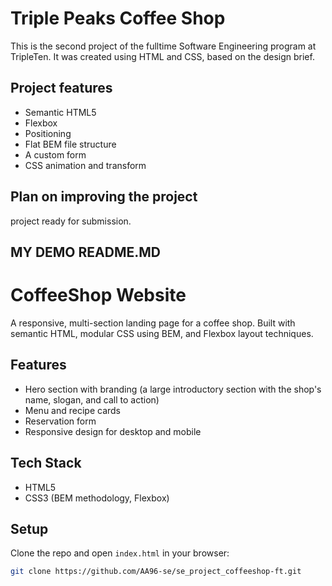 # Triple Peaks Coffee Shop

This is the second project of the fulltime Software Engineering program at TripleTen. It was created using HTML and CSS, based on the design brief.

## Project features

- Semantic HTML5
- Flexbox
- Positioning
- Flat BEM file structure
- A custom form
- CSS animation and transform

## Plan on improving the project

project ready for submission.

## MY DEMO README.MD

# CoffeeShop Website

A responsive, multi-section landing page for a coffee shop. Built with semantic HTML, modular CSS using BEM, and Flexbox layout techniques.

## Features

- Hero section with branding (a large introductory section with the shop's name, slogan, and call to action)
- Menu and recipe cards
- Reservation form
- Responsive design for desktop and mobile

## Tech Stack

- HTML5
- CSS3 (BEM methodology, Flexbox)

## Setup

Clone the repo and open `index.html` in your browser:

```bash
git clone https://github.com/AA96-se/se_project_coffeeshop-ft.git
```
